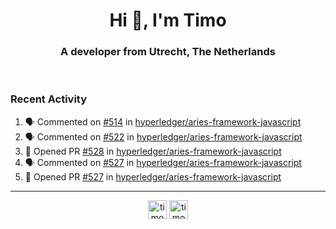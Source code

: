 <h1 align="center">Hi 👋, I'm Timo</h1>
<h3 align="center">A developer from Utrecht, The Netherlands</h3>
<br/>
<!-- https://github.com/rahuldkjain/github-profile-readme-generator --!>

<!--  <p align="left"><img src="https://github-readme-stats.vercel.app/api?username=timoglastra&show_icons=true&count_private=true&" alt="timoglastra" /></p> --!>

<!--
Github language stats
<p align="left"><img src="https://github-readme-stats.vercel.app/api/top-langs/?username=timoglastra&layout=compact" alt="timoglastra" /><p>
-->

<!-- Codestats language stats -->
<!-- <p align="left"><img src="https://codestats-readme.vercel.app/api/top-langs/?username=timoglastra&layout=compact&language_count=12" alt="timoglastra" /><p>    --!>
  
<h3>Recent Activity</h3>

<!--START_SECTION:activity-->
1. 🗣 Commented on [#514](https://github.com/hyperledger/aries-framework-javascript/issues/514) in [hyperledger/aries-framework-javascript](https://github.com/hyperledger/aries-framework-javascript)
2. 🗣 Commented on [#522](https://github.com/hyperledger/aries-framework-javascript/issues/522) in [hyperledger/aries-framework-javascript](https://github.com/hyperledger/aries-framework-javascript)
3. 💪 Opened PR [#528](https://github.com/hyperledger/aries-framework-javascript/pull/528) in [hyperledger/aries-framework-javascript](https://github.com/hyperledger/aries-framework-javascript)
4. 🗣 Commented on [#527](https://github.com/hyperledger/aries-framework-javascript/issues/527) in [hyperledger/aries-framework-javascript](https://github.com/hyperledger/aries-framework-javascript)
5. 💪 Opened PR [#527](https://github.com/hyperledger/aries-framework-javascript/pull/527) in [hyperledger/aries-framework-javascript](https://github.com/hyperledger/aries-framework-javascript)
<!--END_SECTION:activity-->

---

<p align="center">
<a href="https://twitter.com/timoglastra" target="blank"><img align="center" src="https://cdn.jsdelivr.net/npm/simple-icons@3.0.1/icons/twitter.svg" alt="timoglastra" height="30" width="30" /></a>
<a href="https://linkedin.com/in/timoglastra" target="blank"><img align="center" src="https://cdn.jsdelivr.net/npm/simple-icons@3.0.1/icons/linkedin.svg" alt="timoglastra" height="30" width="30" /></a>
</p>



